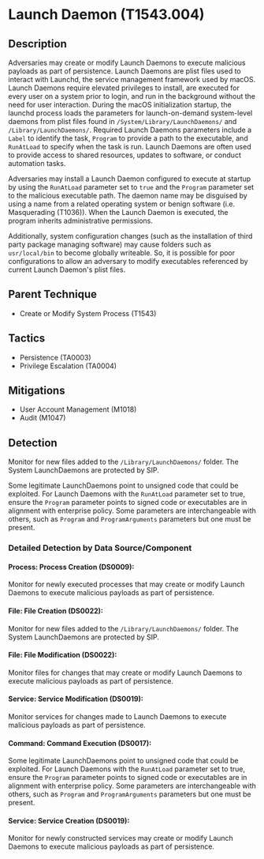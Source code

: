 # Launch Daemon (T1543.004)

## Description
Adversaries may create or modify Launch Daemons to execute malicious payloads as part of persistence. Launch Daemons are plist files used to interact with Launchd, the service management framework used by macOS. Launch Daemons require elevated privileges to install, are executed for every user on a system prior to login, and run in the background without the need for user interaction. During the macOS initialization startup, the launchd process loads the parameters for launch-on-demand system-level daemons from plist files found in ```/System/Library/LaunchDaemons/``` and ```/Library/LaunchDaemons/```. Required Launch Daemons parameters include a ```Label``` to identify the task, ```Program``` to provide a path to the executable, and ```RunAtLoad``` to specify when the task is run. Launch Daemons are often used to provide access to shared resources, updates to software, or conduct automation tasks.

Adversaries may install a Launch Daemon configured to execute at startup by using the ```RunAtLoad``` parameter set to ```true``` and the ```Program``` parameter set to the malicious executable path. The daemon name may be disguised by using a name from a related operating system or benign software (i.e. Masquerading (T1036)). When the Launch Daemon is executed, the program inherits administrative permissions.

Additionally, system configuration changes (such as the installation of third party package managing software) may cause folders such as ```usr/local/bin``` to become globally writeable. So, it is possible for poor configurations to allow an adversary to modify executables referenced by current Launch Daemon's plist files.

## Parent Technique
- Create or Modify System Process (T1543)

## Tactics
- Persistence (TA0003)
- Privilege Escalation (TA0004)

## Mitigations
- User Account Management (M1018)
- Audit (M1047)

## Detection
Monitor for new files added to the ```/Library/LaunchDaemons/``` folder. The System LaunchDaemons are protected by SIP.

Some legitimate LaunchDaemons point to unsigned code that could be exploited. For Launch Daemons with the ```RunAtLoad``` parameter set to true, ensure the ```Program``` parameter points to signed code or executables are in alignment with enterprise policy. Some parameters are interchangeable with others, such as ```Program``` and ```ProgramArguments``` parameters but one must be present.



### Detailed Detection by Data Source/Component
#### Process: Process Creation (DS0009): 
Monitor for newly executed processes that may create or modify Launch Daemons to execute malicious payloads as part of persistence.

#### File: File Creation (DS0022): 
Monitor for new files added to the ```/Library/LaunchDaemons/``` folder. The System LaunchDaemons are protected by SIP.

#### File: File Modification (DS0022): 
Monitor files for changes that may create or modify Launch Daemons to execute malicious payloads as part of persistence.

#### Service: Service Modification (DS0019): 
Monitor services for changes made to Launch Daemons to execute malicious payloads as part of persistence.

#### Command: Command Execution (DS0017): 
Some legitimate LaunchDaemons point to unsigned code that could be exploited. For Launch Daemons with the ```RunAtLoad``` parameter set to true, ensure the ```Program``` parameter points to signed code or executables are in alignment with enterprise policy. Some parameters are interchangeable with others, such as ```Program``` and ```ProgramArguments``` parameters but one must be present. 

#### Service: Service Creation (DS0019): 
Monitor for newly constructed services may create or modify Launch Daemons to execute malicious payloads as part of persistence.

